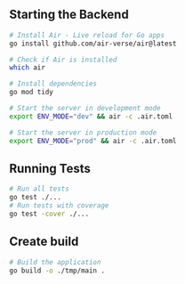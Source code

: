 ## Starting the Backend

```bash
# Install Air - Live reload for Go apps
go install github.com/air-verse/air@latest

# Check if Air is installed
which air

# Install dependencies
go mod tidy

# Start the server in development mode
export ENV_MODE="dev" && air -c .air.toml

# Start the server in production mode
export ENV_MODE="prod" && air -c .air.toml
```

## Running Tests

```bash
# Run all tests
go test ./...
# Run tests with coverage
go test -cover ./...
```

## Create build

```bash
# Build the application
go build -o ./tmp/main .
```